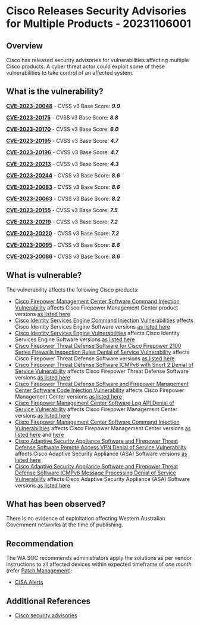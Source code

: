 # Cisco Releases Security Advisories for Multiple Products - 20231106001

## Overview

Cisco has released security advisories for vulnerabilities affecting multiple Cisco products. A cyber threat actor could exploit some of these vulnerabilities to take control of an affected system.

## What is the vulnerability?

[**CVE-2023-20048**](https://nvd.nist.gov/vuln/detail/CVE-2023-20048) - CVSS v3 Base Score: ***9.9***

[**CVE-2023-20175**](https://nvd.nist.gov/vuln/detail/CVE-2023-20175) - CVSS v3 Base Score: ***8.8*** 

[**CVE-2023-20170**](https://nvd.nist.gov/vuln/detail/CVE-2023-20170) - CVSS v3 Base Score: ***6.0*** 

[**CVE-2023-20195**](https://nvd.nist.gov/vuln/detail/CVE-2023-20195) - CVSS v3 Base Score: ***4.7*** 

[**CVE-2023-20196**](https://nvd.nist.gov/vuln/detail/CVE-2023-20196) - CVSS v3 Base Score: ***4.7*** 

[**CVE-2023-20213**](https://nvd.nist.gov/vuln/detail/CVE-2023-20213) - CVSS v3 Base Score: ***4.3*** 

[**CVE-2023-20244**](https://nvd.nist.gov/vuln/detail/CVE-2023-20244) - CVSS v3 Base Score: ***8.6*** 

[**CVE-2023-20083**](https://nvd.nist.gov/vuln/detail/CVE-2023-20083) - CVSS v3 Base Score: ***8.6*** 

[**CVE-2023-20063**](https://nvd.nist.gov/vuln/detail/CVE-2023-20063) - CVSS v3 Base Score: ***8.2*** 

[**CVE-2023-20155**](https://nvd.nist.gov/vuln/detail/CVE-2023-20155) - CVSS v3 Base Score: ***7.5*** 

[**CVE-2023-20219**](https://nvd.nist.gov/vuln/detail/CVE-2023-20219) - CVSS v3 Base Score: ***7.2*** 

[**CVE-2023-20220**](https://nvd.nist.gov/vuln/detail/CVE-2023-20220) - CVSS v3 Base Score: ***7.2*** 

[**CVE-2023-20095**](https://nvd.nist.gov/vuln/detail/CVE-2023-20095) - CVSS v3 Base Score: ***8.6*** 

[**CVE-2023-20086**](https://nvd.nist.gov/vuln/detail/CVE-2023-20086) - CVSS v3 Base Score: ***8.6*** 

## What is vulnerable?

The vulnerability affects the following Cisco products:

- [Cisco Firepower Management Center Software Command Injection Vulnerability](https://sec.cloudapps.cisco.com/security/center/content/CiscoSecurityAdvisory/cisco-sa-fmc-cmd-inj-29MP49hN) affects Cisco Firepower Management Center product versions [as listed here](https://www.cve.org/CVERecord?id=CVE-2023-20048) 
- [Cisco Identity Services Engine Command Injection Vulnerabilities](https://sec.cloudapps.cisco.com/security/center/content/CiscoSecurityAdvisory/cisco-sa-ise-file-upload-FceLP4xs) affects Cisco Identity Services Engine Software versions [as listed here](https://www.cve.org/CVERecord?id=CVE-2023-20175)  
- [Cisco Identity Services Engine Vulnerabilities](https://sec.cloudapps.cisco.com/security/center/content/CiscoSecurityAdvisory/cisco-sa-ise-file-upload-FceLP4xs) affects Cisco Identity Services Engine Software versions [as listed here](https://www.cve.org/CVERecord?id=CVE-2023-20195)
- [Cisco Firepower Threat Defense Software for Cisco Firepower 2100 Series Firewalls Inspection Rules Denial of Service Vulnerability](https://sec.cloudapps.cisco.com/security/center/content/CiscoSecurityAdvisory/cisco-sa-ftd-intrusion-dos-DfT7wyGC) affects Cisco Firepower Threat Defense Software versions [as listed here](https://www.cve.org/CVERecord?id=CVE-2023-20244)
- [Cisco Firepower Threat Defense Software ICMPv6 with Snort 2 Denial of Service Vulnerability](https://sec.cloudapps.cisco.com/security/center/content/CiscoSecurityAdvisory/cisco-sa-ftd-icmpv6-dos-4eMkLuN) affects Cisco Firepower Threat Defense Software versions [as listed here](https://www.cve.org/CVERecord?id=CVE-2023-20083)
- [Cisco Firepower Threat Defense Software and Firepower Management Center Software Code Injection Vulnerability](https://sec.cloudapps.cisco.com/security/center/content/CiscoSecurityAdvisory/cisco-sa-ftd-fmc-code-inj-wSHrgz8L) affects Cisco Firepower Management Center versions [as listed here](https://www.cve.org/CVERecord?id=CVE-2023-20063)
- [Cisco Firepower Management Center Software Log API Denial of Service Vulnerability](https://sec.cloudapps.cisco.com/security/center/content/CiscoSecurityAdvisory/cisco-sa-fmc-logview-dos-AYJdeX55) affects Cisco Firepower Management Center versions [as listed here](https://www.cve.org/CVERecord?id=CVE-2023-20155)
- [Cisco Firepower Management Center Software Command Injection Vulnerabilities](https://sec.cloudapps.cisco.com/security/center/content/CiscoSecurityAdvisory/cisco-sa-fmc-cmdinj-bTEgufOX) affects Cisco Firepower Management Center versions [as listed here](https://www.cve.org/CVERecord?id=CVE-2023-20219) and [here](https://www.cve.org/CVERecord?id=CVE-2023-20220)
- [Cisco Adaptive Security Appliance Software and Firepower Threat Defense Software Remote Access VPN Denial of Service Vulnerability](https://sec.cloudapps.cisco.com/security/center/content/CiscoSecurityAdvisory/cisco-sa-asa-webvpn-dos-3GhZQBAS) affects Cisco Adaptive Security Appliance (ASA) Software versions [as listed here](https://www.cve.org/CVERecord?id=CVE-2023-20095)
- [Cisco Adaptive Security Appliance Software and Firepower Threat Defense Software ICMPv6 Message Processing Denial of Service Vulnerability](https://sec.cloudapps.cisco.com/security/center/content/CiscoSecurityAdvisory/cisco-sa-asa-icmpv6-t5TzqwNd) affects Cisco Adaptive Security Appliance (ASA) Software versions [as listed here](https://www.cve.org/CVERecord?id=CVE-2023-20086)

## What has been observed?

There is no evidence of exploitation affecting Western Australian Government networks at the time of publishing.

## Recommendation

The WA SOC recommends administrators apply the solutions as per vendor instructions to all affected devices within expected timeframe of *one month* (refer [Patch Management](../guidelines/patch-management.md)):

- [CISA Alerts](https://www.cisa.gov/news-events/alerts/2023/11/03/cisco-releases-security-advisories-multiple-products)

## Additional References

- [Cisco security advisories](https://sec.cloudapps.cisco.com/security/center/publicationListing.x)
